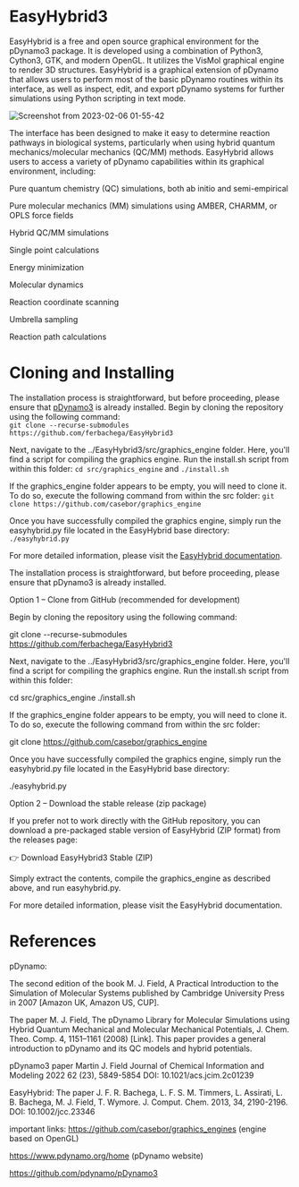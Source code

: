 # EasyHybrid3
EasyHybrid is a free and open source graphical environment for the pDynamo3 package. It is developed using a combination of Python3, Cython3, GTK, and modern OpenGL. It utilizes the VisMol graphical engine to render 3D structures. EasyHybrid is a graphical extension of pDynamo that allows users to perform most of the basic pDynamo routines within its interface, as well as inspect, edit, and export pDynamo systems for further simulations using Python scripting in text mode.

![Screenshot from 2023-02-06 01-55-42](https://user-images.githubusercontent.com/8658227/216887855-fb1534cf-338d-4a41-8219-5cc47acca5af.png)

The interface has been designed to make it easy to determine reaction pathways in biological systems, particularly when using hybrid quantum mechanics/molecular mechanics (QC/MM) methods. EasyHybrid allows users to access a variety of pDynamo capabilities within its graphical environment, including:

Pure quantum chemistry (QC) simulations, both ab initio and semi-empirical

Pure molecular mechanics (MM) simulations using AMBER, CHARMM, or OPLS force fields

Hybrid QC/MM simulations

Single point calculations

Energy minimization

Molecular dynamics

Reaction coordinate scanning

Umbrella sampling

Reaction path calculations

# Cloning and Installing
The installation process is straightforward, but before proceeding, please ensure that [pDynamo3](https://www.pdynamo.org/home) is already installed. Begin by cloning the repository using the following command:  
  `git clone --recurse-submodules https://github.com/ferbachega/EasyHybrid3`

Next, navigate to the ../EasyHybrid3/src/graphics_engine folder. Here, you'll find a script for compiling the graphics engine. Run the install.sh script from within this folder:
  `cd src/graphics_engine`
and 
  `./install.sh`

If the graphics_engine folder appears to be empty, you will need to clone it. To do so, execute the following command from within the src folder:
  `git clone https://github.com/casebor/graphics_engine` 
  
Once you have successfully compiled the graphics engine, simply run the easyhybrid.py file located in the EasyHybrid base directory:  
  `./easyhybrid.py` 

For more detailed information, please visit the [EasyHybrid documentation](https://sites.google.com/view/easyhybrid/user-guide?authuser=1).


The installation process is straightforward, but before proceeding, please ensure that pDynamo3 is already installed.

Option 1 – Clone from GitHub (recommended for development)

Begin by cloning the repository using the following command:

git clone --recurse-submodules https://github.com/ferbachega/EasyHybrid3


Next, navigate to the ../EasyHybrid3/src/graphics_engine folder. Here, you'll find a script for compiling the graphics engine. Run the install.sh script from within this folder:

cd src/graphics_engine
./install.sh


If the graphics_engine folder appears to be empty, you will need to clone it. To do so, execute the following command from within the src folder:

git clone https://github.com/casebor/graphics_engine


Once you have successfully compiled the graphics engine, simply run the easyhybrid.py file located in the EasyHybrid base directory:

./easyhybrid.py

Option 2 – Download the stable release (zip package)

If you prefer not to work directly with the GitHub repository, you can download a pre-packaged stable version of EasyHybrid (ZIP format) from the releases page:

👉 Download EasyHybrid3 Stable (ZIP)

Simply extract the contents, compile the graphics_engine as described above, and run easyhybrid.py.

For more detailed information, please visit the EasyHybrid documentation.





# References
pDynamo:

  The second edition of the book M. J. Field, A Practical Introduction to the Simulation of Molecular Systems published by Cambridge University Press in 2007 [Amazon UK, Amazon US, CUP].

  The paper M. J. Field, The pDynamo Library for Molecular Simulations using Hybrid Quantum Mechanical and Molecular Mechanical Potentials, J. Chem. Theo. Comp. 4, 1151–1161 (2008) [Link]. This paper provides a general introduction to pDynamo and its QC models and hybrid potentials.

  pDynamo3 paper Martin J. Field Journal of Chemical Information and Modeling 2022 62 (23), 5849-5854 DOI: 10.1021/acs.jcim.2c01239 

EasyHybrid:
  The paper J. F. R. Bachega, L. F. S. M. Timmers, L. Assirati, L. B. Bachega, M. J. Field, T. Wymore. J. Comput. Chem. 2013, 34, 2190-2196. DOI: 10.1002/jcc.23346



important links:
https://github.com/casebor/graphics_engines (engine based on OpenGL)

https://www.pdynamo.org/home (pDynamo website)

https://github.com/pdynamo/pDynamo3 

